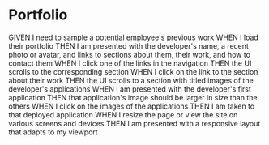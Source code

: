 # Portfolio

GIVEN I need to sample a potential employee's previous work 
WHEN I load their portfolio 
THEN I am presented with the developer's name, a recent photo or avatar, and links to sections about them, their work, and how to contact them 
WHEN I click one of the links in the navigation 
THEN the UI scrolls to the corresponding section 
WHEN I click on the link to the section about their work 
THEN the UI scrolls to a section with titled images of the developer's applications 
WHEN I am presented with the developer's first application 
THEN that application's image should be larger in size than the others 
WHEN I click on the images of the applications 
THEN I am taken to that deployed application WHEN I resize the page or view the site on various screens and devices 
THEN I am presented with a responsive layout that adapts to my viewport
